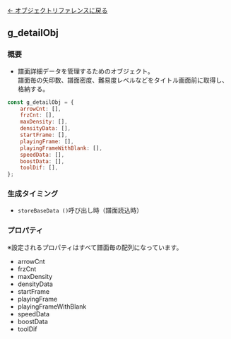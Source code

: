 [← オブジェクトリファレンスに戻る](ObjectReferenceIndex.html)  

## g_detailObj

### 概要
- 譜面詳細データを管理するためのオブジェクト。   
譜面毎の矢印数、譜面密度、難易度レベルなどをタイトル画面前に取得し、格納する。    
```javascript
const g_detailObj = {
	arrowCnt: [],
	frzCnt: [],
	maxDensity: [],
	densityData: [],
	startFrame: [],
	playingFrame: [],
	playingFrameWithBlank: [],
	speedData: [],
	boostData: [],
	toolDif: [],
};
```

### 生成タイミング
- `storeBaseData ()`呼び出し時（譜面読込時）

### プロパティ
※設定されるプロパティはすべて譜面毎の配列になっています。
- arrowCnt
- frzCnt
- maxDensity
- densityData
- startFrame
- playingFrame
- playingFrameWithBlank
- speedData
- boostData
- toolDif